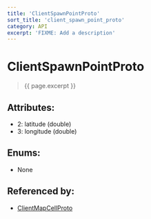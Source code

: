 ```yaml
---
title: 'ClientSpawnPointProto'
sort_title: 'client_spawn_point_proto'
category: API
excerpt: 'FIXME: Add a description'
---
```


[comment]: <> (THIS PART IS GENERATED - AKA DON'T EDIT THIS PART MANUALLY)

# ClientSpawnPointProto

> {{ page.excerpt }}

## Attributes:

- 2: latitude (double)
- 3: longitude (double)

## Enums:

- None

## Referenced by:

- [ClientMapCellProto](../ClientMapCellProto/)

[comment]: <> (YOU CAN EDIT AFTER THIS)
